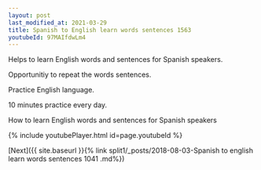```yaml
---
layout: post
last_modified_at: 2021-03-29
title: Spanish to English learn words sentences 1563 
youtubeId: 97MAIfdwLm4
---
```

 
 
Helps to learn English words and sentences for Spanish speakers.

Opportunitiy to repeat the words sentences. 

Practice English language. 
 
10 minutes practice every day. 
 
How to learn English words and sentences for Spanish speakers 
 
{% include youtubePlayer.html id=page.youtubeId %}
 
 
[Next]({{ site.baseurl }}{% link  split1/_posts/2018-08-03-Spanish to english learn words sentences 1041 .md%})
 
